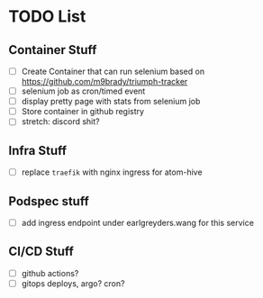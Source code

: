 # TODO List
## Container Stuff
- [ ] Create Container that can run selenium based on https://github.com/m9brady/triumph-tracker
- [ ] selenium job as cron/timed event
- [ ] display pretty page with stats from selenium job
- [ ] Store container in github registry
- [ ] stretch: discord shit?

## Infra Stuff
- [ ] replace `traefik` with nginx ingress for atom-hive

## Podspec stuff
- [ ] add ingress endpoint under earlgreyders.wang for this service

## CI/CD Stuff
- [ ] github actions?
- [ ] gitops deploys, argo? cron?
